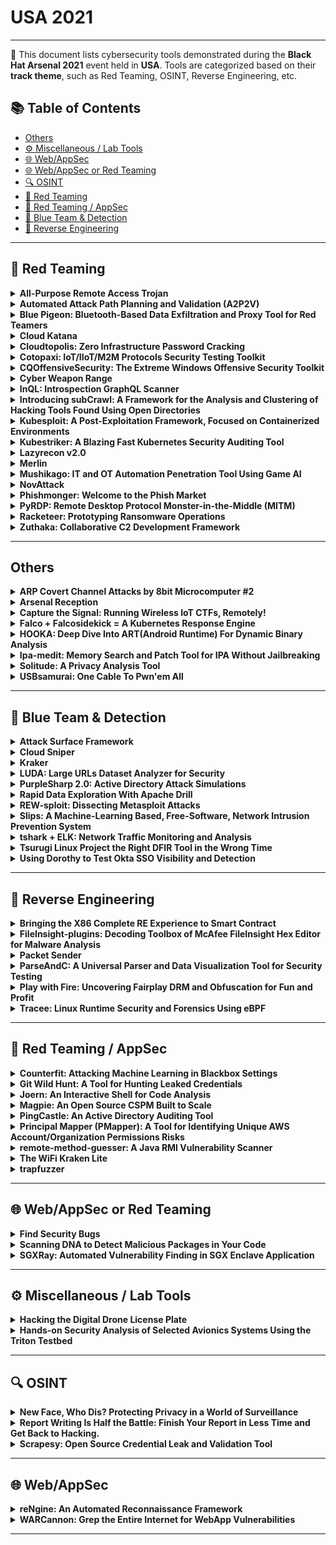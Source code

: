 # USA 2021
---
📍 This document lists cybersecurity tools demonstrated during the **Black Hat Arsenal 2021** event held in **USA**.
Tools are categorized based on their **track theme**, such as Red Teaming, OSINT, Reverse Engineering, etc.

## 📚 Table of Contents
- [Others](#others)
- [⚙️ Miscellaneous / Lab Tools](#⚙️-miscellaneous-lab-tools)
- [🌐 Web/AppSec](#🌐-webappsec)
- [🌐 Web/AppSec or Red Teaming](#🌐-webappsec-or-red-teaming)
- [🔍 OSINT](#🔍-osint)
- [🔴 Red Teaming](#🔴-red-teaming)
- [🔴 Red Teaming / AppSec](#🔴-red-teaming-appsec)
- [🔵 Blue Team & Detection](#🔵-blue-team-detection)
- [🧠 Reverse Engineering](#🧠-reverse-engineering)
---
## 🔴 Red Teaming
<details><summary><strong>All-Purpose Remote Access Trojan</strong></summary>

![Category: 🔴 Red Teaming](https://img.shields.io/badge/Category:%20🔴%20Red%20Teaming-red) ![David Hunt](https://img.shields.io/badge/David%20Hunt-informational) ![Alex Manners](https://img.shields.io/badge/Alex%20Manners-informational)

🔗 **Link:** Not Available  
📝 **Description:** None

</details>

<details><summary><strong>Automated Attack Path Planning and Validation (A2P2V)</strong></summary>

![Category: 🔴 Red Teaming](https://img.shields.io/badge/Category:%20🔴%20Red%20Teaming-red) ![Fukutomo Nakanishi](https://img.shields.io/badge/Fukutomo%20Nakanishi-informational) ![Jason Youzwak](https://img.shields.io/badge/Jason%20Youzwak-informational) ![Michael Hylkema](https://img.shields.io/badge/Michael%20Hylkema-informational) ![Satoshi Aoki](https://img.shields.io/badge/Satoshi%20Aoki-informational) ![Subir Das](https://img.shields.io/badge/Subir%20Das-informational)

🔗 **Link:** Not Available  
📝 **Description:** None

</details>

<details><summary><strong>Blue Pigeon: Bluetooth-Based Data Exfiltration and Proxy Tool for Red Teamers</strong></summary>

![Category: 🔴 Red Teaming](https://img.shields.io/badge/Category:%20🔴%20Red%20Teaming-red) ![Chia Hui Mah](https://img.shields.io/badge/Chia%20Hui%20Mah-informational) ![Jing Loon Goh](https://img.shields.io/badge/Jing%20Loon%20Goh-informational) ![Kang Hao Leng](https://img.shields.io/badge/Kang%20Hao%20Leng-informational)

🔗 **Link:** Not Available  
📝 **Description:** None

</details>

<details><summary><strong>Cloud Katana</strong></summary>

![Category: 🔴 Red Teaming](https://img.shields.io/badge/Category:%20🔴%20Red%20Teaming-red) ![Roberto Rodriguez](https://img.shields.io/badge/Roberto%20Rodriguez-informational)

🔗 **Link:** Not Available  
📝 **Description:** None

</details>

<details><summary><strong>Cloudtopolis: Zero Infrastructure Password Cracking</strong></summary>

![Category: 🔴 Red Teaming](https://img.shields.io/badge/Category:%20🔴%20Red%20Teaming-red) ![Joel Gámez](https://img.shields.io/badge/Joel%20Gámez-informational)

🔗 **Link:** [Cloudtopolis: Zero Infrastructure Password Cracking](https://github.com/JoelGMSec/Cloudtopolis)  
📝 **Description:** Cloudtopolis is a tool that facilitates the installation and provisioning of Hashtopolis on the Google Cloud Shell platform, quickly and completely unattended (and also, free!). Together with Google Collaboratory, it allows us to break hashes without the need for dedicated hardware from any browser (even from your smartphone).

Thanks to its implementation through Docker, it can be run almost anywhere in a fast and easy way. In addition, it can be used collaboratively using different accounts, being very useful for use in CTF teams or in Red Team exercises.

As a novelty in this talk, automated clients for Windows and Linux (not disclosed yet) will be presented, being able to additionally use the user's local resources together with the graphic cards provided by Colab.

</details>

<details><summary><strong>Cotopaxi: IoT/IIoT/M2M Protocols Security Testing Toolkit</strong></summary>

![Category: 🔴 Red Teaming](https://img.shields.io/badge/Category:%20🔴%20Red%20Teaming-red) ![Jakub Botwicz](https://img.shields.io/badge/Jakub%20Botwicz-informational)

🔗 **Link:** Not Available  
📝 **Description:** Cotopaxi is a set of tools for security testing of network devices using specific and general network IoT/IIoT/M2M protocols (AMQP, CoAP, DTLS, gRPC, HTTP/2, HTCPCP, KNX, mDNS, MQTT, MQTT-SN, QUIC, RTSP, SSDP).

</details>

<details><summary><strong>CQOffensiveSecurity: The Extreme Windows Offensive Security Toolkit</strong></summary>

![Category: 🔴 Red Teaming](https://img.shields.io/badge/Category:%20🔴%20Red%20Teaming-red) ![Paula Januszkiewicz](https://img.shields.io/badge/Paula%20Januszkiewicz-informational) ![Mike Jankowski-Lorek](https://img.shields.io/badge/Mike%20Jankowski-Lorek-informational)

🔗 **Link:** Not Available  
📝 **Description:** CQOffensiveSecurity Toolkit enables you to perform advanced Windows Infrastructure Penetration Testing. It guides you through the process of gathering intel about network, workstations and servers. Common technics for privilege escalation, antimalware avoidance and bypass, credential harvesting and lateral movement. Toolkit allows also for decrypting RSA keys and EFS protected files as well as blobs and objects protected by DPAPI and DPAPI-NG. This toolkit is commonly used among CQURE Experts and pentesters on daily basis. Among published presented tools: CQRepacker, CQSecretDumper, CQLsasSecretDumper, CQCredentialHarvester, CQSystemEscalator, CQTcbImpersonate, CQSqlTDEdecrypter and many more. During the Black Hat we would like to announce brand new tools for escalation and lateral movement for PKI and ADFS as well as disabling Azure Information Protection to search through encrypted and protected files at rest. CQOffensiveSecurity is a very practical toolkit for pentesters and RedTeamers.

</details>

<details><summary><strong>Cyber Weapon Range</strong></summary>

![Category: 🔴 Red Teaming](https://img.shields.io/badge/Category:%20🔴%20Red%20Teaming-red) ![Brian Sypher](https://img.shields.io/badge/Brian%20Sypher-informational) ![Dan Wolfford, MSc, USAF (R)](https://img.shields.io/badge/Dan%20Wolfford,%20MSc,%20USAF%20(R)-informational)

🔗 **Link:** Not Available  
📝 **Description:** None

</details>

<details><summary><strong>InQL: Introspection GraphQL Scanner</strong></summary>

![Category: 🔴 Red Teaming](https://img.shields.io/badge/Category:%20🔴%20Red%20Teaming-red) ![Andrea Brancaleoni](https://img.shields.io/badge/Andrea%20Brancaleoni-informational)

🔗 **Link:** [InQL: Introspection GraphQL Scanner](https://github.com/doyensec/inql)  
📝 **Description:** InQL is an open-source toolbox for GraphQL. In addition to introspection and enumeration, our tool allows probing for GraphQL specific vulnerabilities. Over the course of the last few years, InQL became the go-to tool for GraphQL penetration testing thanks to its flexibility.

InQL is suited specifically for security audits and manual penetration testing with its tight integration with Burp Suite. In addition to that, InQL also provides an easily accessible API and command-line interface that can be integrated with other “shift-left” security engineering practices.

During the session, we will showcase InQL superpowers: black-box queries generation, cycles detection, CSRF helpers, and the newly integrated SQLi exploiter.

Resources:
- https://github.com/doyensec/inql
- https://blog.doyensec.com/2018/05/17/graphql-security-overview.html
- https://blog.doyensec.com/2020/03/26/graphql-scanner.html
- https://blog.doyensec.com/2021/05/20/graphql-csrf.html
- https://blog.doyensec.com/2020/11/19/inql-scanner-v3.html
- https://blog.doyensec.com/2020/06/11/inql-scanner-v2.html

</details>

<details><summary><strong>Introducing subCrawl: A Framework for the Analysis and Clustering of Hacking Tools Found Using Open Directories</strong></summary>

![Category: 🔴 Red Teaming](https://img.shields.io/badge/Category:%20🔴%20Red%20Teaming-red) ![Josh Stroschein](https://img.shields.io/badge/Josh%20Stroschein-informational) ![Patrick Schläpfer](https://img.shields.io/badge/Patrick%20Schläpfer-informational)

🔗 **Link:** Not Available  
📝 **Description:** From phishing kits to command-and-control panels, web shells and multiple samples of malware, open directories can provide a wealth of information into threat actor operations. But how can we discover open directories? And once we discover them, what are the next steps for identifying interesting content?

To answer these questions, we created the open-source framework subCrawl. subCrawl is written in Python3 and provides a modular framework for discovering open directories, unique content through signatures and organizing the data with optional output modules, such as MISP.

Open directories are simply folders that are viewable on a public web server that provides direct links to all its content. While open directories can be used to legitimately share files, they are often overlooked by threat actors. Therefore, they can provide insight into the structure, tools and malware being used by many threat actors. This oversight can provide direct access to the tools they've placed on a server, such as web shells, C2 panels or proxy scripts.

To organize the data, we use our framework subCrawl to aggregate the data with fuzzy hashes, web server information, used scripting languages and more. This approach allows for the creation of signatures that can be used to track tool usage across multiple hosts and cluster threat actor activities. To help manage the hosts explored and the data collected, we create consolidated MISP events, which enables us to cluster the found artifacts and draw interesting conclusions about the use of tools.

We will present the open-source framework subCrawl, which reflects our approach for hunting open directories. We will also explore our methodology to detect and cluster malicious content using publicly available threat feeds with the support of the well-known tool MISP, which helps us to store the data in a structured form and cluster it.

</details>

<details><summary><strong>Kubesploit: A Post-Exploitation Framework, Focused on Containerized Environments</strong></summary>

![Category: 🔴 Red Teaming](https://img.shields.io/badge/Category:%20🔴%20Red%20Teaming-red) ![Eviatar Gerzi](https://img.shields.io/badge/Eviatar%20Gerzi-informational)

🔗 **Link:** Not Available  
📝 **Description:** None

</details>

<details><summary><strong>Kubestriker: A Blazing Fast Kubernetes Security Auditing Tool</strong></summary>

![Category: 🔴 Red Teaming](https://img.shields.io/badge/Category:%20🔴%20Red%20Teaming-red) ![Vasant Chinnipilli](https://img.shields.io/badge/Vasant%20Chinnipilli-informational) ![Pralhad Chaskar](https://img.shields.io/badge/Pralhad%20Chaskar-informational)

🔗 **Link:** [Kubestriker: A Blazing Fast Kubernetes Security Auditing Tool](https://github.com/vchinnipilli/kubestriker)  
📝 **Description:** Kubestriker performs numerous in depth checks on kubernetes infrastructure to identify any misconfigurations which make organisations an easy target for attackers and safeguards against potential attacks on Kubernetes clusters.

</details>

<details><summary><strong>Lazyrecon v2.0</strong></summary>

![Category: 🔴 Red Teaming](https://img.shields.io/badge/Category:%20🔴%20Red%20Teaming-red) ![Kirill Zhdanov](https://img.shields.io/badge/Kirill%20Zhdanov-informational)

🔗 **Link:** [Lazyrecon v2.0](https://github.com/toolswatch/blackhat-arsenal-tools/blob/master/exploitation/lazyrecon.md)  
📝 **Description:** Lazyrecon v2.0 is a subdomain discovery tool that discovers and resolves valid subdomains then performs SSRF/LFI/SQLi fuzzing and port scanning. It has a simple modular architecture and is optimized for speed while working with github and wayback machine.

</details>

<details><summary><strong>Merlin</strong></summary>

![Category: 🔴 Red Teaming](https://img.shields.io/badge/Category:%20🔴%20Red%20Teaming-red) ![Russel Van Tuyl](https://img.shields.io/badge/Russel%20Van%20Tuyl-informational)

🔗 **Link:** Not Available  
📝 **Description:** None

</details>

<details><summary><strong>Mushikago: IT and OT Automation Penetration Tool Using Game AI</strong></summary>

![Category: 🔴 Red Teaming](https://img.shields.io/badge/Category:%20🔴%20Red%20Teaming-red) ![Yuta Ikegami](https://img.shields.io/badge/Yuta%20Ikegami-informational) ![Masato Hamamura](https://img.shields.io/badge/Masato%20Hamamura-informational)

🔗 **Link:** Not Available  
📝 **Description:** Penetration testing is an effective means of discovering vulnerabilities and inadequate settings in the overall system, and of investigating whether there are any operational security risks. However, in manual penetration testing, there are many cases where it is unclear whether the test content is really appropriate, because the diagnosis varies depending on the tester's strong and weak, interests, physical condition, and mental state on that day. Also, excellent testers are already booked by a large amount of work, and it is not always possible to request them without fail. In addition, cyber attacks on ICS (Industrial Control System) have been increasing recently, especially in 2020, when there were many cases of ransomware infections that caused damage to ICS. Furthermore, the number of reports of ICS vulnerabilities is increasing every year. In response to this situation, penetration testing for ICS has been attracting much attention.

In this work, we developed Mushikago, an automatic penetration testing tool using game AI, which focuses on the verification of post-exploit among penetration tools. A post-exploit is an attack that an attacker carries out after entering the target environment. By focusing on post-exploit verification, we can understand how far an attacker can actually penetrate and what kind of information is collected. Mushikago uses the GOAP (Goal Oriented Action Planning), which is game AI commonly used in NPC (Non Player Character). To using Mushikago, we can flexibly change the content of the attack according to the environment and mimic the attacks conducted by actual APT attackers and testers. It is also possible to identify terminal information, account information, and network information without manual intervention, and visualize and report them based on MITRE ATT&CK. In addition, Mushikago supports ICS, and can be used for penetration testing across IT and OT (Operation Technology).

</details>

<details><summary><strong>NovAttack</strong></summary>

![Category: 🔴 Red Teaming](https://img.shields.io/badge/Category:%20🔴%20Red%20Teaming-red) ![Mustafa Altınkaynak](https://img.shields.io/badge/Mustafa%20Altınkaynak-informational) ![Recep Tiryaki](https://img.shields.io/badge/Recep%20Tiryaki-informational)

🔗 **Link:** Not Available  
📝 **Description:** The NovAttack platform requires minimal setup time and few resources to implement. We love open source. So NovAttack is open source, it will remain open source.

NovAttack simulates real cyber attacks, focusing on the following attack categories.

Features / Test Capabilities

- IPS / IDS / Firewall
- Malware Download
- Content Filtering
- DLP (Data Loss Protection)
- WAF (Web Application Firewall) (New)

How does NovAttack work?

NovAttack advocates the open source philosophy. Uses the capabilities of PHP and libraries. All communication is prepared with API.

NovAttack simulates cyber attacks with its point-to-point connection. Thus, it reduces the amount of false positive. Attack vectors in it can be edited and updated.

- NovAttack simulates web-based attacks.
- You can provide continuous cyber attack simulation by adding current malware to NovAttack.
- You can develop DLP vectors specific to your organization, such as credit card leak). NovAttack provides continuous analysis for you.
- You can test your institution's content or URL filter.

</details>

<details><summary><strong>Phishmonger: Welcome to the Phish Market</strong></summary>

![Category: 🔴 Red Teaming](https://img.shields.io/badge/Category:%20🔴%20Red%20Teaming-red) ![Forrest Kasler](https://img.shields.io/badge/Forrest%20Kasler-informational)

🔗 **Link:** Not Available  
📝 **Description:** None

</details>

<details><summary><strong>PyRDP: Remote Desktop Protocol Monster-in-the-Middle (MITM)</strong></summary>

![Category: 🔴 Red Teaming](https://img.shields.io/badge/Category:%20🔴%20Red%20Teaming-red) ![Olivier Bilodeau](https://img.shields.io/badge/Olivier%20Bilodeau-informational)

🔗 **Link:** [PyRDP: Remote Desktop Protocol Monster-in-the-Middle (MITM)](https://github.com/GoSecure/pyrdp/blob/main/pyproject.toml)  
📝 **Description:** PyRDP is a Remote Desktop Protocol (RDP) monster-in-the-middle (MITM) tool and library useful in intrusion testing and malware research. Its out of the box offensive capabilities can be divided in three broad categories: client-side, MITM-side and server-side. On the client-side PyRDP can actively steal any clipboard activity, crawl mapped drives and collect all keystrokes. On the MITM-side PyRDP records everything on the wire in several formats (logs, JSON events), allows the attacker to take control of an active session and performs a pixel perfect recording of the RDP screen. On the server-side, on-logon PowerShell or cmd injection can be performed when a legitimate client connects.

On the malware research side, PyRDP can be used as part of a fully interactive honeypot. It can be placed in front of a Windows RDP server to intercept malicious sessions. It can replace the credentials provided in the connection sequence with working credentials to accelerate compromise and malicious behavior collection. It also saves a visual and textual recording of each RDP session, which is useful for investigation or to generate IOCs. Additionally, PyRDP saves a copy of the files that are transferred via the drive redirection feature, allowing it to collect malicious payloads.

Over the last year, we implemented several features that we are going to uncover in this brand-new arsenal workshop: improved file interception and crawling, dynamic certificate cloning, CredSSP/NLA support with private certificate and key, dynamic NLA redirection, NTLMSSP hash logging, and more.

</details>

<details><summary><strong>Racketeer: Prototyping Ransomware Operations</strong></summary>

![Category: 🔴 Red Teaming](https://img.shields.io/badge/Category:%20🔴%20Red%20Teaming-red) ![Dimitry Snezhkov](https://img.shields.io/badge/Dimitry%20Snezhkov-informational)

🔗 **Link:** Not Available  
📝 **Description:** None

</details>

<details><summary><strong>Zuthaka: Collaborative C2 Development Framework</strong></summary>

![Category: 🔴 Red Teaming](https://img.shields.io/badge/Category:%20🔴%20Red%20Teaming-red) ![Lucas Bonastre](https://img.shields.io/badge/Lucas%20Bonastre-informational) ![Alberto Herrera Yañez](https://img.shields.io/badge/Alberto%20Herrera%20Yañez-informational)

🔗 **Link:** Not Available  
📝 **Description:** A collaborative free open-source Command & Control development framework that allows developers to concentrate on the core function and goal of their C2.

Zuthaka presents a simplified API for fast and clear integration of C2s and provides a centralized management for multiple C2 instances through a unified interface for Red Team operations.

</details>

---
## Others
<details><summary><strong>ARP Covert Channel Attacks by 8bit Microcomputer #2</strong></summary>

![Category: Others](https://img.shields.io/badge/Category:%20Others-lightgrey) ![Michihiro Imaoka](https://img.shields.io/badge/Michihiro%20Imaoka-informational)

🔗 **Link:** Not Available  
📝 **Description:** Introduces a method of embedding information in the padding part of ARP and performing secret communication with only one small 8-bit microcomputer. The transmitter uses an 8-bit microcomputer called Atmega328P. A 10BASE-T Ethernet frame is generated using only the GPIO of the microcomputer without using a dedicated chip such as an Ethernet controller. By using this method, it is possible to perform a covert channel attack with a smaller and cheaper method than the conventional method.

</details>

<details><summary><strong>Arsenal Reception</strong></summary>

![Category: Others](https://img.shields.io/badge/Category:%20Others-lightgrey) ![None](https://img.shields.io/badge/None-informational)

🔗 **Link:** [Arsenal Reception](https://github.com/0x90/wifi-arsenal)  
📝 **Description:** Join us on Thursday, November 11, from 2:50 PM – 4:00 PM for drinks and networking as we thank our Arsenal presenters for their contributions to the open-source community.

</details>

<details><summary><strong>Capture the Signal: Running Wireless IoT CTFs, Remotely!</strong></summary>

![Category: Others](https://img.shields.io/badge/Category:%20Others-lightgrey) ![Federico Maggi](https://img.shields.io/badge/Federico%20Maggi-informational) ![Marco Balduzzi](https://img.shields.io/badge/Marco%20Balduzzi-informational) ![Jonathan Andersson](https://img.shields.io/badge/Jonathan%20Andersson-informational)

🔗 **Link:** Not Available  
📝 **Description:** The famous DEFCON CTF is one of the thousands Capture the Flag (CTFs) contests that, since many years, have become the "lifeblood" of the cybersecurity community. CTF players reverse-engineer vulnerable services in traditional IT applications (like web and binary) to score points.

Given the increased adoption of wireless-connected devices and pervasive, interconnected networks of so-called "IoT systems," since 2018 our teams of researchers have been promoting an RF-specific version of traditional CTFs, in which contestants are asked to reverse engineer radio-based protocols as opposed to traditional network communications. We called our contest the Capture the Signal (CTS) (https://www.trendmicro.com/cts/). This activity is also known as "blind signal analysis" as the signals' specification are unknown to the attacker. Each radio signal corresponds to a challenge. The challenges are organized by difficulty levels, and each solved challenge unlocks the next one. In other words, the flag concealed in each signal represents the clue to the next radio signal (e.g., the tuning frequency or any other radio parameters). The more points are scored, the closer the contestant is to win.

In normal circumstances, we've hosted the game on site at conferences world-wide, where radio signals are distributed "over the air", and participant are asked to use software-defined radio equipment to interact with the challenges. However, due the diverse local regulations in terms of wireless transmissions, we designed and implemented a containerized solution that eliminates the complexity of deploying physical radio transmitters, using an RF-over-IP broadcasting technique instead. With this framework, we can easily deploy CTS contests in countries with strict wireless regulation and remotely, backed by any cloud provider that offer container services.

</details>

<details><summary><strong>Falco + Falcosidekick = A Kubernetes Response Engine</strong></summary>

![Category: Others](https://img.shields.io/badge/Category:%20Others-lightgrey) ![Stefano Chierici](https://img.shields.io/badge/Stefano%20Chierici-informational)

🔗 **Link:** [Falco + Falcosidekick = A Kubernetes Response Engine](https://github.com/developer-guy/awesome-falco)  
📝 **Description:** Falco is the CNCF open-source project for runtime threat detection for containers and Kubernetes. It was created by Sysdig in 2016 and is the first runtime security project to join CNCF as an incubation-level project.

Falco is a container security tool designed to detect anomalous activity in your local machine, container, cloud, a managed Kubernetes cluster, or a Kubernetes cluster such as K3s. It taps into system calls and Kubernetes Audit logs to generate an event stream of all system activity.

One of the benefits of Falco is in leveraging its powerful and flexible rules language. As a result, Falco will generate security events when it finds abnormal behaviors as defined by a customizable set of rules. Meanwhile, Falco comes with a handful of out-of-the-box detection rules.

The Falco community is strong and active, contributing largely to not only the project but methods in which folks can find threats and feed whatever method they choose with examples! Falcosidekick was born providing an easy to use UI to Falco and an enhanced available outputs. Falcosidekick even provides a response engine utilizing serverless (lambda, knative, kubeless, openfaas) which extends capabilities to whatever the security team wants to create remediation functions for with examples such as stopping a container, memdump, etc etc.

</details>

<details><summary><strong>HOOKA: Deep Dive Into ART(Android Runtime) For Dynamic Binary Analysis</strong></summary>

![Category: Others](https://img.shields.io/badge/Category:%20Others-lightgrey) ![Seong Hyun Song](https://img.shields.io/badge/Seong%20Hyun%20Song-informational)

🔗 **Link:** [HOOKA: Deep Dive Into ART(Android Runtime) For Dynamic Binary Analysis](https://gist.github.com/standardgalactic/7f03809c56f4b098b95a50ada32cd02c)  
📝 **Description:** Google has changed Android runtime drastically each time a new version of Android is released to optimize the performance, storage usage, and system updates of apps. The profiling data has started to be generated in the recent version of Android 10, based on the user's behavior in ART (Android Runtime). Based on the profiling data, the byte code is optimized (Profile-Guided optimization and Cloud Profile optimization) by the compiler (AOT/JIT). ART also interprets and executes different types of code (byte code, oat code, and jit code) generated by the compiler. Such complexity in the structure and the operation method makes ART difficult to understand correctly. However, since all the code of the app is interpreted and executed through ART, if the attacker understands how ART works, it is possible to steal all the information necessary to analyze the app. Therefore, in this paper, we analyze the flow and structure of how the app code is interpreted and executed by objects existing in Android 10 ART. Then, by modifying the ART based on the analysis results, we develop a framework that can steal the information in real-time, such as smali code, interface, parameters, return value, fields, and stack trace of a method that is executed dynamically. In addition, we present an easy technique to effectively analyze the app without accessing the execution code by using tools such as decompiler or disassembler.

In existing debugger or hooking frameworks that dynamically analyze the apps in the Android environment, it is forcibly attached to the target analysis process, and the code is injected to read or analyze the code in the memory area while the execution code is loaded in memory. Since these methods are blocked by RASP (Runtime Application Self Protection), it takes a lot of time for attackers or analysts to bypass it and analyze the app.

The method proposed in this paper, on the other hand, analyzes the app by modifying the ART (Android Runtime) itself which is responsible for loading and executing the app's execution code in memory in Android. Even if any Anti-Hooking and Anti-Debugging techniques are applied to the app, all the codes are eventually executed through ART. This allows us to dump the dynamically executed code as smali code without being detected by RASP. In addition, all runtime information (such as stack trace, args, return value, etc.) of running functions can be captured and used for the analysis.

This technique is basically to redevelop ART in Android. Most similar methods that change the system modules in Android build the Android OS in debug mode. This makes such approach with the system modification more easily detectable by RASP.
However, the method proposed in this presentation bypasses AVB (Android Verified Boot) and SafetyNet in the kernel, and then patch only the ART module from Stock Rom released by Google. Therefore, I present an effective method to easily analyze apps without being detected by RASP.

</details>

<details><summary><strong>Ipa-medit: Memory Search and Patch Tool for IPA Without Jailbreaking</strong></summary>

![Category: Others](https://img.shields.io/badge/Category:%20Others-lightgrey) ![Taichi Kotake](https://img.shields.io/badge/Taichi%20Kotake-informational)

🔗 **Link:** Not Available  
📝 **Description:** Ipa-medit is a memory search and patch tool for resigned ipa without jailbreaking. It was created for mobile game security testing.

Memory modification is the easiest way to cheat in games, it is one of the items to be checked in the security test. There are also cheat tools that can be used casually like GameGem and iGameGuardian on iOS. However, there were no tools available for un-jailbroken device. So I made it as a security testing tool.

There is an android version of the tool, apk-medit(https://github.com/aktsk/apk-medit), that I created.

Many mobile games have jailbreak detection, but ipa-medit does not require jailbreaking, so memory modification can be done without bypassing the jailbreak detection.

GitHub: https://github.com/aktsk/ipa-medit

</details>

<details><summary><strong>Solitude: A Privacy Analysis Tool</strong></summary>

![Category: Others](https://img.shields.io/badge/Category:%20Others-lightgrey) ![Dan Hastings](https://img.shields.io/badge/Dan%20Hastings-informational)

🔗 **Link:** [Solitude: A Privacy Analysis Tool](https://github.com/earthspecies/audio-embeddings/blob/main/02_simple_rnn.ipynb)  
📝 **Description:** Solitude is an open-source privacy analysis tool that aims to help people inspect where their private data goes once it leaves their favorite mobile or web applications. Whether a curious novice or a more advanced researcher, Solitude makes the process of evaluating an app's privacy accessible for everyone.

Unfortunately, privacy policies are often difficult to understand when trying to identify how your private data is being shared and whom it's being shared with. As we have seen through research, privacy policies don't always tell the complete truth of what an apps actual data collection practices are. Solitude was built to help give more transparency to users of where their private data
goes. Solitude makes the process of proxying HTTP traffic and searching through HTTP traffic more straightforward. Solitude can be configured to look for any type of data that you input in a mobile or web application and reveal where that data is going. The application inspects all outbound HTTP traffic, looks for various hashes of your data and recursively decodes common encoding schemes (base64,URL).

</details>

<details><summary><strong>USBsamurai: One Cable To Pwn'em All</strong></summary>

![Category: Others](https://img.shields.io/badge/Category:%20Others-lightgrey) ![Luca Bongiorni](https://img.shields.io/badge/Luca%20Bongiorni-informational)

🔗 **Link:** [USBsamurai: One Cable To Pwn'em All](https://github.com/rmusser01/Infosec_Reference/blob/master/Draft/RT.md)  
📝 **Description:** During the last years, hardware implants have become a popular attack vector in air-gapped environments such as industrial networks: Stuxnet (2010), Operation Copperfield (2017), and the recent ransomware attack that has led to a shutdown in a US natural gas facility are only some notable cases. In parallel, in an effort to raise the bar of red-teaming operations, security researchers have been designing and releasing powerful open-source devices with the intent to make Red-Teaming operations even more interesting and disruptive. Smoothing the path to new TTPs and improving old ones. As a result, hardware implants should always be included in the threat modeling of an industrial facility.

During this talk, after a bit of history of hardware implants, will be presented a new hacking device: USBsamurai. A remotely-controlled USB HID injecting cable that costs less than 15 USD to produce from off-the-shelf components (a cable and a USB radio transceiver) that can be used to compromise targets remotely (i.e. over a 2.4GHz undetectable protocol) in the stealthiest way ever seen & also bypass Air-Gapped Environments like a boss!

This presentation will be quite technical, tailored for an ICS security audience. Come to this talk to start preparing for the next wave of attacks that can pass undetected by most of the existing security solutions available on the market.

Finally, I'll conclude the talk with practical, actionable countermeasures to prevent and detect HID attacks, and conclude by explaining how to approach a forensics analysis in presence of USB implants.

</details>

---
## 🔵 Blue Team & Detection
<details><summary><strong>Attack Surface Framework</strong></summary>

![Category: 🔵 Blue Team & Detection](https://img.shields.io/badge/Category:%20🔵%20Blue%20Team%20&%20Detection-cyan) ![Mauricio Espinosa](https://img.shields.io/badge/Mauricio%20Espinosa-informational) ![Prajwal Panchamahalkar](https://img.shields.io/badge/Prajwal%20Panchamahalkar-informational)

🔗 **Link:** Not Available  
📝 **Description:** None

</details>

<details><summary><strong>Cloud Sniper</strong></summary>

![Category: 🔵 Blue Team & Detection](https://img.shields.io/badge/Category:%20🔵%20Blue%20Team%20&%20Detection-cyan) ![Nicolás Rivero Corvalán](https://img.shields.io/badge/Nicolás%20Rivero%20Corvalán-informational) ![Matías Marenchino](https://img.shields.io/badge/Matías%20Marenchino-informational) ![Santiago Friquet](https://img.shields.io/badge/Santiago%20Friquet-informational) ![Lucho Carranza Berra](https://img.shields.io/badge/Lucho%20Carranza%20Berra-informational)

🔗 **Link:** Not Available  
📝 **Description:** Cloud Sniper is a platform designed to manage Cloud Security Operations, intended to respond to security incidents by accurately analyzing and correlating cloud artifacts. It is meant to be used as a Cloud Security Operations platform to detect and remediate security incidents by showing a complete visibility of the company's cloud security posture.

It introduces a centralized Incident and Response platform, which executes automatic actions, by learning from the analysts' expert knowledge. To do it, only native cloud artifacts and open source technologies are implemented. In this way, the community can extend the project with different security use cases.

Cloud Sniper receives and processes security feeds, providing an automatic response mechanism to protect the cloud infrastructure. To detect attackers' advanced TTPs, Cloud Sniper Analytics module correlates IOCs providing enhanced security findings to the security analyst.

With this platform, you get a complete and comprehensive management system of the security incidents. At the same time, an advanced security analyst can integrate Cloud Sniper with external forensic or incident-and-response tools to ingest new security feeds. The platform automatically deploys and provides cloud-based integration with all native resources, in a fully modularized manner, making it very easy to extend for the community.

Cloud Sniper introduces an analytics module to analyze data, metrics and telemetry generated on the cloud. This first version analyzes VPC flows to detect beaconing patterns.

As part of the platform, we have developed two modules to complement it:

* Cloud Droid (Incident and Response Simulations): Currently, incident and response teams develop different mechanisms to detect attacks, leaving aside the testing phase. Although each automation is tested before implementation, it is not constantly monitored. Droid proposes an automated testing model in which controlled actions are expected to be triggered to perform security incident simulations.

* Cloud Lusat (Internal Threat Intelligence Feeds, Inventory and Compliance Data Collection): It aims to process information based on threat intelligence feeds, generate an inventory and check the compliance of different cloud resources.

</details>

<details><summary><strong>Kraker</strong></summary>

![Category: 🔵 Blue Team & Detection](https://img.shields.io/badge/Category:%20🔵%20Blue%20Team%20&%20Detection-cyan) ![Ivan Iushkevich](https://img.shields.io/badge/Ivan%20Iushkevich-informational)

🔗 **Link:** [Kraker](https://github.com/zzzteph)  
📝 **Description:** Kraker is a distributed password brute-force system that allows you to run and manage the hashcat on different servers and workstations, focused on ease of use. There were two main goals during the design and development: to create the most simple tool for distributed hash cracking and make it fault-tolerant.

</details>

<details><summary><strong>LUDA: Large URLs Dataset Analyzer for Security</strong></summary>

![Category: 🔵 Blue Team & Detection](https://img.shields.io/badge/Category:%20🔵%20Blue%20Team%20&%20Detection-cyan) ![Jordan Garzon](https://img.shields.io/badge/Jordan%20Garzon-informational) ![Asaf Nadler](https://img.shields.io/badge/Asaf%20Nadler-informational)

🔗 **Link:** [LUDA: Large URLs Dataset Analyzer for Security](https://github.com/akamai/luda)  
📝 **Description:** What interesting stuff can we find by looking only at URLs without the actual HTTP traffic ?

Well, quite a lot. Hackers often do not reinvent the wheel. They buy existing malwares or phishing that use the same scheme for HTTP communication. Techniques to randomize URLs , like DGA, often apply on the domain part". But what about the rest?

In this talk, we present LUDA - Large URLs Dataset Analyzer for security. It works in two modes: Malware or Phishing.
The first will detect similarities between C2 communication and cluster them by families. The last will apply the same clustering with an additional layer of " brand " detection.
Both of them can automatically extract regexes, using Genetic algorithm, and can be deployed for inline detections.
This powerful tool already supports integration with various public malicious repositories like PhishTank, URLHaus , Virus Total as well as dozens more.
As opposed to similar projects , this tool is focused only on security. It includes specific options like automatic false positive cleaning.
We will demo how we can run LUDA on public datasets with the two modes and show how it succeeds to get quality insights from large datasets. Finally we will show what are the current threat families found on real traffic data taken from Akamai Secure Web Gateway.

</details>

<details><summary><strong>PurpleSharp 2.0: Active Directory Attack Simulations</strong></summary>

![Category: 🔵 Blue Team & Detection](https://img.shields.io/badge/Category:%20🔵%20Blue%20Team%20&%20Detection-cyan) ![Mauricio Velazco](https://img.shields.io/badge/Mauricio%20Velazco-informational)

🔗 **Link:** Not Available  
📝 **Description:** None

</details>

<details><summary><strong>Rapid Data Exploration With Apache Drill</strong></summary>

![Category: 🔵 Blue Team & Detection](https://img.shields.io/badge/Category:%20🔵%20Blue%20Team%20&%20Detection-cyan) ![Charles Givre](https://img.shields.io/badge/Charles%20Givre-informational)

🔗 **Link:** Not Available  
📝 **Description:** None

</details>

<details><summary><strong>REW-sploit: Dissecting Metasploit Attacks</strong></summary>

![Category: 🔵 Blue Team & Detection](https://img.shields.io/badge/Category:%20🔵%20Blue%20Team%20&%20Detection-cyan) ![Cesare Pizzi](https://img.shields.io/badge/Cesare%20Pizzi-informational)

🔗 **Link:** Not Available  
📝 **Description:** Metasploit and Cobalt Strike are wildly used tool for red-teams, pen-testers and sometimes malicious actors. They deliver a lot of ready-to-use exploits facilitating work of the attacker. But who thinks about the poor blue-team members? They are left alone. It looks automation is for attackers only!
But now, there is a hope: REW-sploit is a new tool with the aim to help defenders in analyzing Metasploit (and in some form Cobalt Strike) based attacks. Leveraging some well know frameworks it can emulate payloads, extracts crypto keys and correlate PCAP dumps to get extra info about what is going on. Automation is now for defenders too!

</details>

<details><summary><strong>Slips: A Machine-Learning Based, Free-Software, Network Intrusion Prevention System</strong></summary>

![Category: 🔵 Blue Team & Detection](https://img.shields.io/badge/Category:%20🔵%20Blue%20Team%20&%20Detection-cyan) ![Sebastian Garcia](https://img.shields.io/badge/Sebastian%20Garcia-informational) ![Kamila Babayeva](https://img.shields.io/badge/Kamila%20Babayeva-informational)

🔗 **Link:** [Slips: A Machine-Learning Based, Free-Software, Network Intrusion Prevention System](https://github.com/stratosphereips/StratosphereLinuxIPS)  
📝 **Description:** Slips is a behavioral-based intrusion prevention system, and the first free software to use machine learning to detect attacks in the network. It is a modular system that profiles the behavior of IP addresses and performs detections in time windows. Slips' modules detect a range of attacks both to and from the protected device. Slips connects to other Slips using P2P, and exports alerts to other systems.

Slips works in several directionality modes. The concept of home network is not used to choose which detection to apply, but to choose which profile to analyze. The user can choose to detect attacks coming *to* or going *from* these profiles. This makes it easy to protect your network but also to focus on infected computers inside your network.

Among its modules, Slips includes the download/manage of external Threat Intelligence feed (including our laboratory's own TI feed), whois/asn/geocountry enrichment, a LSTM neural net for malicious behavior detection, port scanning detection (vertical and horizontal) on flows, long connection detection, etc. The decisions to block profiles or not are based on ensembling
algorithms. The P2P module connects to other Slips to share detection alerts.

Slips can read packets from the network, pcap, Suricata, Zeek, Argus and Nfdump, and can output alerts files and summaries. Having Zeek as a base tool, Slips can correctly build a sorted timeline of flows combining all Zeek logs. Slips can send alerts using the STIX/TAXII protocol.

More importantly, the Kalipso Node.js interface allows the analysts to see the profiles' behaviors and detections performed by Slips modules directly in the console. Kalipso displays the flows of each profile and time window and compares those connections in charts/bars. It also summarizes the whois/asn/geocountry information for each IP that communicates with a protected device.

</details>

<details><summary><strong>tshark + ELK: Network Traffic Monitoring and Analysis</strong></summary>

![Category: 🔵 Blue Team & Detection](https://img.shields.io/badge/Category:%20🔵%20Blue%20Team%20&%20Detection-cyan) ![Martin Kacer](https://img.shields.io/badge/Martin%20Kacer-informational)

🔗 **Link:** Not Available  
📝 **Description:** This project builds virtual machine for network traffic monitoring and analysis. It uses ELK (Elasticsearch, Logstash, Kibana) to process Wireshark decoded output (by using tshark -T ek ndjson output). The virtual appliance is built using vagrant, with pre-installed and pre-configured ELK stack.

https://www.h21lab.com/tools/tshark-elasticsearch
https://github.com/H21lab/tsharkVM

</details>

<details><summary><strong>Tsurugi Linux Project the Right DFIR Tool in the Wrong Time</strong></summary>

![Category: 🔵 Blue Team & Detection](https://img.shields.io/badge/Category:%20🔵%20Blue%20Team%20&%20Detection-cyan) ![Giovanni Rattaro](https://img.shields.io/badge/Giovanni%20Rattaro-informational) ![Marco Giorgi](https://img.shields.io/badge/Marco%20Giorgi-informational)

🔗 **Link:** Not Available  
📝 **Description:** Any DFIR analyst knows that everyday in many companies, it doesn't matter the size, it's not easy to perform forensics investigations often due to lack of internal information (like mastery all IT architecture, have the logs or the right one...) and ready to use DFIR tools.

As DFIR professionals we have faced these problems many times and so we decided last year to create something that can help who will need the right tool in the "wrong time" (during a security incident).

And the answer is the Tsurugi Linux project that, of course, can be used also for educational purposes.
After more than a year since the last release, a Tsurugi Linux special BLACK HAT EDITION with this major release will be shared with the participants before the public release.

</details>

<details><summary><strong>Using Dorothy to Test Okta SSO Visibility and Detection</strong></summary>

![Category: 🔵 Blue Team & Detection](https://img.shields.io/badge/Category:%20🔵%20Blue%20Team%20&%20Detection-cyan) ![David French](https://img.shields.io/badge/David%20French-informational)

🔗 **Link:** Not Available  
📝 **Description:** None

</details>

---
## 🧠 Reverse Engineering
<details><summary><strong>Bringing the X86 Complete RE Experience to Smart Contract</strong></summary>

![Category: 🧠 Reverse Engineering](https://img.shields.io/badge/Category:%20🧠%20Reverse%20Engineering-orange) ![ZiQiao Kong](https://img.shields.io/badge/ZiQiao%20Kong-informational) ![ChenXu Wu](https://img.shields.io/badge/ChenXu%20Wu-informational) ![KaiJern Lau](https://img.shields.io/badge/KaiJern%20Lau-informational)

🔗 **Link:** Not Available  
📝 **Description:** Currently there is more than 2 Trillion USD market cap for the crypto currency market, DeFi alone is more than 100 Billion. With the popularity of the DeFi market, smart contracts again become the playground of hackers and security researchers. Token "robbery" became the most problematic issue for both investors and crypto currency exchange.

Ethereum Virtual Machine (EVM) is still the most widely used architect to support the core of smart contracts such as Polkadot, EVM and soon Cardano blockchain. Emulators built around EVM are merely good for development purposes. Most of the EVM analysis engines are just debugging tools based on symbolic execution. Unfortunately, these engines are just simple tools that do not encourage and support us to develop tools on top of them.

During Black Hat Asia, Arsenal 2021, we presented "Qiling: Smart Analysis for Smart Contract" [1] and explained the foundation of Qiling's EVM engine. In Blackhat USA Arsenal 2021, we would like to take this opportunity to demonstrate the full capabilities and tools that we build on top of the Qiling's EVM engine. That brings the complete traditional X86 reverse engineering experience to the smart contract space.

- Real time EVM debugger, with step into, step over and memory stack modification capabilities
- Full emulation of multi cross contract instrumentation
- Ultra fast emulation with pre-set environment variable
- Fully automated reapply and verify latest smart contract attack to all existing contract on a exchange or chain
- Make symbolic execution to work with Qiling EVM engine to provide a more in depth emulation
- Added a fully functional LLVM Intermediate Representation(IR). It allow a users to build a ultra fast fuzzer on-top of Qiling Framework.

To demonstrate the power of our framework and tools. We prepared some case study and demo on how we can rebuild the entire blockchain and verify the currently existing smart contract against the latest attack being discovered in the wild in the matters on few lines of code.

Once the talk ends, we will release the code and tools into the Qiling github repo, as usual.

References:

[1] Black Hat Arsenal 2021: https://www.blackhat.com/asia-21/arsenal/schedule/index.html#qiling-smart-analysis-for-smart-contract-22643

</details>

<details><summary><strong>FileInsight-plugins: Decoding Toolbox of McAfee FileInsight Hex Editor for Malware Analysis</strong></summary>

![Category: 🧠 Reverse Engineering](https://img.shields.io/badge/Category:%20🧠%20Reverse%20Engineering-orange) ![Nobutaka Mantani](https://img.shields.io/badge/Nobutaka%20Mantani-informational)

🔗 **Link:** [FileInsight-plugins: Decoding Toolbox of McAfee FileInsight Hex Editor for Malware Analysis](https://github.com/nmantani/FileInsight-plugins)  
📝 **Description:** FileInsight-plugins is a large set of plugins for McAfee FileInsight hex editor. It adds many capabilities such as decode, decryption, decompression, searching XOR-ed text strings, scanning with a YARA rule, code emulation, disassembly, and more! It is useful for various kinds of decoding tasks in malware analysis (such as extracting malware executable files from malicious document files, deobfuscation of malicious scripts).

Currently, FileInsight-plugins has 110 plugins. The plugins provide the following functions and many other functions.

- Calculation of hash values (CRC32, MD5, SHA1, SHA256, ssdeep, imphash, impfuzzy)
- Search for XORed, bit-rotated text strings and byte arrays
- XOR while incrementing / decrementing XOR key (rolling XOR)
- Encode and decode of BASE16, BASE32, BASE58, BASE64, BASE85 with custom tables
- Encryption and decryption (AES, ARC2, ARC4, Blowfish, ChaCha20, DES, Salsa20, TEA, Triple DES, XTEA)
- Compression and decompression (aPLib, Bzip2, Deflate, Gzip, LZ4, LZMA, LZNT1, LZO, PPMd, QuickLZ, XZ, Zstandard)
- Detection of embedded files in a file
- Extraction of text strings of ASCII and UTF-16 with auto decode of hex string and BASE64 strings
- Scanning with YARA and highlighting regions that match YARA rules
- Showing file metadata
- Parsing file structure (Gzip, RAR, ZIP, ELF, PE, MBR partition table, BMP, GIF, JPEG, PNG, Windows shortcut)
- Code emulation of shellcodes and executable files (Windows (x64, x86) and Linux (x64, x86, ARM, ARM64, MIPS)) with API call tracing and capturing memory dumps
- Disassembly (x64, x86, ARM, ARM64, MIPS, PowerPC, PowerPC64, SPARC)
- Opening data with other tools such as CyberChef, IDA, and VSCode (customizable with JSON config file).
- Visualization (Bitmap, Byte histogram, Entropy graph)

FileInsight-plugins is a tool that I develop privately, not professionally developed by the organization I belong to.

Links:
- GitHub repository: https://github.com/nmantani/FileInsight-plugins/
- Documents of use cases: https://github.com/nmantani/FileInsight-plugins/wiki

</details>

<details><summary><strong>Packet Sender</strong></summary>

![Category: 🧠 Reverse Engineering](https://img.shields.io/badge/Category:%20🧠%20Reverse%20Engineering-orange) ![Dan Nagle](https://img.shields.io/badge/Dan%20Nagle-informational)

🔗 **Link:** Not Available  
📝 **Description:** None

</details>

<details><summary><strong>ParseAndC: A Universal Parser and Data Visualization Tool for Security Testing</strong></summary>

![Category: 🧠 Reverse Engineering](https://img.shields.io/badge/Category:%20🧠%20Reverse%20Engineering-orange) ![Parbati Kumar Manna](https://img.shields.io/badge/Parbati%20Kumar%20Manna-informational)

🔗 **Link:** Not Available  
📝 **Description:** None

</details>

<details><summary><strong>Play with Fire: Uncovering Fairplay DRM and Obfuscation for Fun and Profit</strong></summary>

![Category: 🧠 Reverse Engineering](https://img.shields.io/badge/Category:%20🧠%20Reverse%20Engineering-orange) ![Junzhi Lu](https://img.shields.io/badge/Junzhi%20Lu-informational) ![Xindi Wang](https://img.shields.io/badge/Xindi%20Wang-informational) ![Ju Zhu](https://img.shields.io/badge/Ju%20Zhu-informational)

🔗 **Link:** Not Available  
📝 **Description:** Apple has introduced Fairplay DRM into App Store apps since 2013. For a long time before, a jailbroken IOS device is necessary for decrypting DRM protected app, which brings many problems for security researchers and malware analysts. And Apple's property DRM implementation and other components are highly protected with LLVM-based obfuscation, the lack of review and research may also leaves the vulnerability lasting. With the release of highly iOS-similar Apple Silicon device, we are able to explore more secrets of hardware and software on Apple platforms. My work will cover on three parts: firstly, how Fairplay DRM works and how to make a DRM decryption system on M1 Mac without breaking the system; secondly, possible attack surface of FairplayIOKit; and lastly, what methods Apple uses to obfuscate their property software and attack the weakness.

</details>

<details><summary><strong>Tracee: Linux Runtime Security and Forensics Using eBPF</strong></summary>

![Category: 🧠 Reverse Engineering](https://img.shields.io/badge/Category:%20🧠%20Reverse%20Engineering-orange) ![Yaniv Agman](https://img.shields.io/badge/Yaniv%20Agman-informational) ![Roi Kol](https://img.shields.io/badge/Roi%20Kol-informational)

🔗 **Link:** [Tracee: Linux Runtime Security and Forensics Using eBPF](https://github.com/aquasecurity/tracee)  
📝 **Description:** Tracee is a runtime security and forensics tool for Linux. It is composed of tracee-ebpf, which collects OS events, and tracee-rules, which is the runtime security detection engine.


Tracee-ebpf is capable of tracing all processes in the system or a group of processes according to some given filters. The set of events to trace can be selected by the user and include the following:


1. System calls
2. LSM hooks (security_file_open, security_bprm_check, cap_capable, ...)
3. Internal kernel functions (vfs_write, commit_creds, ...)
4. Special events and alerts (magic_write, mem_prot_alert, ...)


Other than tracing, Tracee-ebpf is also capable of capturing files written to disk or memory (e.g. "fileless" malwares), and extracting binaries that are dynamically loaded to an application's memory (e.g. when a malware uses a packer). Using these capabilities, it is possible to automatically collect forensic artifacts for later investigation.
Tracee-Rules, is a rule engine that helps you detect suspicious behavioral patterns in streams of events. It is primarily made to leverage events collected with Tracee-eBPF into a Runtime Security solution.
Tracee supports authoring rules in Golang or in Rego.

</details>

---
## 🔴 Red Teaming / AppSec
<details><summary><strong>Counterfit: Attacking Machine Learning in Blackbox Settings</strong></summary>

![Category: 🔴 Red Teaming / AppSec](https://img.shields.io/badge/Category:%20🔴%20Red%20Teaming%20/%20AppSec-red) ![Will Pearce](https://img.shields.io/badge/Will%20Pearce-informational) ![Raja Sekhar Rao Dheekonda](https://img.shields.io/badge/Raja%20Sekhar%20Rao%20Dheekonda-informational)

🔗 **Link:** Not Available  
📝 **Description:** None

</details>

<details><summary><strong>Git Wild Hunt: A Tool for Hunting Leaked Credentials</strong></summary>

![Category: 🔴 Red Teaming / AppSec](https://img.shields.io/badge/Category:%20🔴%20Red%20Teaming%20/%20AppSec-red) ![Rod Soto](https://img.shields.io/badge/Rod%20Soto-informational) ![Jose Hernandez](https://img.shields.io/badge/Jose%20Hernandez-informational)

🔗 **Link:** Not Available  
📝 **Description:** None

</details>

<details><summary><strong>Joern: An Interactive Shell for Code Analysis</strong></summary>

![Category: 🔴 Red Teaming / AppSec](https://img.shields.io/badge/Category:%20🔴%20Red%20Teaming%20/%20AppSec-red) ![Vickie Li](https://img.shields.io/badge/Vickie%20Li-informational) ![Fabian Yamaguchi](https://img.shields.io/badge/Fabian%20Yamaguchi-informational) ![Suchakra Sharma](https://img.shields.io/badge/Suchakra%20Sharma-informational)

🔗 **Link:** Not Available  
📝 **Description:** Joern is an award-winning open-source platform for robust query-based analysis of C/C++. It enables mining large code bases for vulnerabilities using a Scala-based domain-specific query language and provides the reference implementation for code property graphs. With its fuzzy parsing approach, it is specifically suited for machine learning applications. Joern serves as the fundament for the commercial SAST and code exploration products at ShiftLeft.

The Code Property Graph (CPG) is an intermediate code representation designed for code querying. The core idea it promotes is to merge multiple different program representations into a joint graph data structure and allowing queries to be formulated as graph traversals. In its initial form as presented in 2014, the CPG makes available syntactical information, control flow information and data flow for C/C++ programs. It was later further generalized to host multiple different programming languages, and higher-level code representations.



Important Links
Joern Documentation: https://docs.joern.io
Joern query database: https://queries.joern.io
Joern Community: https://discord.gg/AUzy45EHdf

Demo preparation:

Download VLC v3.0.12 source and extract in a convenient directory
> wget http://get.videolan.org/vlc/3.0.12/vlc-3.0.12.tar.xz
> tar -xvf vlc-3.0.12.tar.xz

Download Joern and install
> wget https://github.com/joernio/joern/releases/latest/download/joern-install.sh
> chmod +x ./joern-install.sh
> sudo ./joern-install.sh

</details>

<details><summary><strong>Magpie: An Open Source CSPM Built to Scale</strong></summary>

![Category: 🔴 Red Teaming / AppSec](https://img.shields.io/badge/Category:%20🔴%20Red%20Teaming%20/%20AppSec-red) ![Mark Curphey](https://img.shields.io/badge/Mark%20Curphey-informational) ![Jason Nichols](https://img.shields.io/badge/Jason%20Nichols-informational)

🔗 **Link:** Not Available  
📝 **Description:** None

</details>

<details><summary><strong>PingCastle: An Active Directory Auditing Tool</strong></summary>

![Category: 🔴 Red Teaming / AppSec](https://img.shields.io/badge/Category:%20🔴%20Red%20Teaming%20/%20AppSec-red) ![Vincent Le Toux](https://img.shields.io/badge/Vincent%20Le%20Toux-informational)

🔗 **Link:** [PingCastle: An Active Directory Auditing Tool](https://github.com/netwrix/PingCastleCloud)  
📝 **Description:** So many tools that exist to assess Active Directory security, and yet, it is impossible to have an overview of all. PingCastle has been designed to tackle these difficulties and get results fast and without any requirements. Healthcheck mode is the most well-known mode that gives vulnerability reports in minutes regarding major AD vulnerabilities. But what if the most important point was to convince the management that AD security is not that simple? PingCastle is more than a vulnerability scanner. This demo will include scanners, cartography and secret tricks.

</details>

<details><summary><strong>Principal Mapper (PMapper): A Tool for Identifying Unique AWS Account/Organization Permissions Risks</strong></summary>

![Category: 🔴 Red Teaming / AppSec](https://img.shields.io/badge/Category:%20🔴%20Red%20Teaming%20/%20AppSec-red) ![Erik Steringer](https://img.shields.io/badge/Erik%20Steringer-informational)

🔗 **Link:** Not Available  
📝 **Description:** None

</details>

<details><summary><strong>remote-method-guesser: A Java RMI Vulnerability Scanner</strong></summary>

![Category: 🔴 Red Teaming / AppSec](https://img.shields.io/badge/Category:%20🔴%20Red%20Teaming%20/%20AppSec-red) ![Tobias Neitzel](https://img.shields.io/badge/Tobias%20Neitzel-informational)

🔗 **Link:** [remote-method-guesser: A Java RMI Vulnerability Scanner](https://github.com/qtc-de/remote-method-guesser)  
📝 **Description:** remote-method-guesser (rmg) is a Java RMI vulnerability scanner that checks for common misconfigurations on Java RMI endpoints.
It combines well known techniques for RMI enumeration with detection capabilities for lesser known attack vectors that are often missed.
Apart from detecting RMI vulnerabilities, remote-method-guesser can perform attack operations for each supported vulnerability type.
The following list shows some of it's currently supported operations:

* List available bound names and their interface class names
* List codebase locations (if exposed by the remote server)
* Check for known vulnerabilities (enabled class loader, missing JEP290, JEP290 bypasses, localhost bypass (CVE-2019-2684))
* Identify existing remote methods by using a bruteforce (wordlist) approach
* Call remote methods with user specified arguments (no manual coding required)
* Call remote methods with ysoserial gadgets within the arguments
* Call remote methods with a client specified codebase (remote class loading attack)
* Perform DGC, registry and activator calls with ysoserial gadgets or a client specified codebase
* Perform bind, rebind and unbind operations against an RMI registry
* Bypass registry deserialization filters by using An Trinhs registry bypass
* Enumerate the unmarshalling behavior of java.lang.String
* Create Java code dynamically to invoke remote methods manually

</details>

<details><summary><strong>The WiFi Kraken Lite</strong></summary>

![Category: 🔴 Red Teaming / AppSec](https://img.shields.io/badge/Category:%20🔴%20Red%20Teaming%20/%20AppSec-red) ![Mike Spicer](https://img.shields.io/badge/Mike%20Spicer-informational)

🔗 **Link:** Not Available  
📝 **Description:** None

</details>

<details><summary><strong>trapfuzzer</strong></summary>

![Category: 🔴 Red Teaming / AppSec](https://img.shields.io/badge/Category:%20🔴%20Red%20Teaming%20/%20AppSec-red) ![Sili luo](https://img.shields.io/badge/Sili%20luo-informational)

🔗 **Link:** [trapfuzzer](https://github.com/hac425xxx)  
📝 **Description:** Breakpoint mechanism based coverage-guided binary fuzzing tools for Windows and Linux platforms.

Binary instrument by breakpoint, in specific scenarios, this method is faster than dynamorio.

At present, more than 200 vulnerabilities have been found in WPS office, foxitpdf and other software

</details>

---
## 🌐 Web/AppSec or Red Teaming
<details><summary><strong>Find Security Bugs</strong></summary>

![Category: 🌐 Web/AppSec or Red Teaming](https://img.shields.io/badge/Category:%20🌐%20Web/AppSec%20or%20Red%20Teaming-blue) ![Philippe Arteau](https://img.shields.io/badge/Philippe%20Arteau-informational)

🔗 **Link:** [Find Security Bugs](https://github.com/find-sec-bugs/find-sec-bugs)  
📝 **Description:** Find Security Bugs is a plugin for the Java static analysis tool SpotBugs. This plugin consists of set rules that focus only on security weaknesses. It can be used by developers or security professionals to find vulnerabilities in their code.

The plugin can identify weaknesses in Java web applications from 138 different bug patterns including XSS, SQL injection, XXE, template injection and many more. It can scan any JVM languages such as Kotlin, Scala and Groovy. The assessment can be done in an IDE, such as Eclipse, or IntelliJ. It can also be configured in a continuous integration environment.

The most recent additions to the project include features to the IDE integration and Continuous Integration (CI). The IDE IntelliJ integration was greatly improved to have better support for alternative languages such as Kotlin. This makes it easier to scan Android applications. IDE integration is a great perspective for code audit. For developers, continuous integration is a highly sought-after configuration. A new Github Action will be presented. It provides an easy feedback for developers when integrating code to the master branch with a pull request.

The Black Hat Arsenal's demonstrations will include a live code review where samples of vulnerability and practical methods will be showcased in the new IDE and CI environment.

</details>

<details><summary><strong>Scanning DNA to Detect Malicious Packages in Your Code</strong></summary>

![Category: 🌐 Web/AppSec or Red Teaming](https://img.shields.io/badge/Category:%20🌐%20Web/AppSec%20or%20Red%20Teaming-blue) ![Carlos Avila](https://img.shields.io/badge/Carlos%20Avila-informational) ![Franco Piergallini](https://img.shields.io/badge/Franco%20Piergallini-informational) ![Diego Espitia](https://img.shields.io/badge/Diego%20Espitia-informational)

🔗 **Link:** Not Available  
📝 **Description:** None

</details>

<details><summary><strong>SGXRay: Automated Vulnerability Finding in SGX Enclave Application</strong></summary>

![Category: 🌐 Web/AppSec or Red Teaming](https://img.shields.io/badge/Category:%20🌐%20Web/AppSec%20or%20Red%20Teaming-blue) ![Zhaofeng Chen](https://img.shields.io/badge/Zhaofeng%20Chen-informational) ![Shaobo He](https://img.shields.io/badge/Shaobo%20He-informational) ![Qinkun Bao](https://img.shields.io/badge/Qinkun%20Bao-informational) ![Mingshen Sun](https://img.shields.io/badge/Mingshen%20Sun-informational) ![Kang Li](https://img.shields.io/badge/Kang%20Li-informational) ![Shengjian Guo](https://img.shields.io/badge/Shengjian%20Guo-informational)

🔗 **Link:** Not Available  
📝 **Description:** None

</details>

---
## ⚙️ Miscellaneous / Lab Tools
<details><summary><strong>Hacking the Digital Drone License Plate</strong></summary>

![Category: ⚙️ Miscellaneous / Lab Tools](https://img.shields.io/badge/Category:%20⚙️%20Miscellaneous%20/%20Lab%20Tools-gray) ![Bobby Sakaki](https://img.shields.io/badge/Bobby%20Sakaki-informational)

🔗 **Link:** Not Available  
📝 **Description:** None

</details>

<details><summary><strong>Hands-on Security Analysis of Selected Avionics Systems Using the Triton Testbed</strong></summary>

![Category: ⚙️ Miscellaneous / Lab Tools](https://img.shields.io/badge/Category:%20⚙️%20Miscellaneous%20/%20Lab%20Tools-gray) ![Dr. Karl Koscher](https://img.shields.io/badge/Dr.%20Karl%20Koscher-informational)

🔗 **Link:** Not Available  
📝 **Description:** None

</details>

---
## 🔍 OSINT
<details><summary><strong>New Face, Who Dis? Protecting Privacy in a World of Surveillance</strong></summary>

![Category: 🔍 OSINT](https://img.shields.io/badge/Category:%20🔍%20OSINT-lightgrey) ![Mike Kiser](https://img.shields.io/badge/Mike%20Kiser-informational)

🔗 **Link:** [New Face, Who Dis? Protecting Privacy in a World of Surveillance](https://gist.github.com/summerofgeorge/7b996d51e0d79286c3d14040d51d69ce)  
📝 **Description:** While it has its potential benefits, facial recognition is eroding privacy and other human rights. Over the past year, several organizations have acknowledged that they have "scraped" social media and similar sites for photos to build their biometric databases, and photos intended for personal use only have now been potentially weaponized.

Industry and government have ethical responsibilities to prevent this, but what if there were a way to enhance privacy for individuals without waiting for the cavalry? Adversarial technology can provide a way to protect this biometric, but it must be as easy to use as picking up their mobile device and taking a photo.

Introducing "Ruse," a mobile app that seeks to use adversarial strategies to make personal photos less useful for commercial facial recognition systems while retaining a (relatively) low impact on human usefulness.

</details>

<details><summary><strong>Report Writing Is Half the Battle: Finish Your Report in Less Time and Get Back to Hacking.</strong></summary>

![Category: 🔍 OSINT](https://img.shields.io/badge/Category:%20🔍%20OSINT-lightgrey) ![Tabatha DiDomenico](https://img.shields.io/badge/Tabatha%20DiDomenico-informational)

🔗 **Link:** Not Available  
📝 **Description:** None

</details>

<details><summary><strong>Scrapesy: Open Source Credential Leak and Validation Tool</strong></summary>

![Category: 🔍 OSINT](https://img.shields.io/badge/Category:%20🔍%20OSINT-lightgrey) ![Michael Giordano](https://img.shields.io/badge/Michael%20Giordano-informational) ![Julie Smith](https://img.shields.io/badge/Julie%20Smith-informational)

🔗 **Link:** Not Available  
📝 **Description:** None

</details>

---
## 🌐 Web/AppSec
<details><summary><strong>reNgine: An Automated Reconnaissance Framework</strong></summary>

![Category: 🌐 Web/AppSec](https://img.shields.io/badge/Category:%20🌐%20Web/AppSec-blue) ![Yogesh Ojha](https://img.shields.io/badge/Yogesh%20Ojha-informational)

🔗 **Link:** [reNgine: An Automated Reconnaissance Framework](https://github.com/yogeshojha/rengine)  
📝 **Description:** reNgine is an automated reconnaissance engine(framework) that is capable of performing end-to-end reconnaissance with the help of highly configurable scan engines on web application targets. reNgine makes use of various open-source tools and makes a highly configurable pipeline of reconnaissance to gather the recon result.

reNgine also makes it possible for users to choose the tools they desire while following the same reconnaissance pipeline, example - with reNgine you aren't limited to using sublist3r for subdomains discovery, rather reNgine allows you to combine multiple tools like sublist3r, subfinder, assetfinder, and easily integrate them into your reconnaissance pipeline. The reconnaissance results are then displayed in a beautiful and structured UI after performing the co-relation in the results produced by these various tools. The developers behind reNgine understand that recon result most often is overwhelming due to the humongous data, so that's why reNgine also comes with advanced query lookup using natural language operators like and, or and not. Imagine, doing recon on facebook.com and filtering the results like

http_status!404&page_title=admin|page_title=dashboard&content_length>0&tech=php

or

severity=critical|severity=high&vulnerability_title=xss|vulerability_title=cve-1234-xxxx

reNgine's flexibility to easily incorporate any existing open-source tools and with advanced features like configurable scan engines, parallel scans, advanced query lookup on recon results, instant notification about the scan, scheduled scans, etc, separates reNgine from any other recon frameworks.

reNgine can be used for both reconnaissance and actively monitoring the targets.

During the Arsenal, the developers behind reNgine will demonstrate the capabilities and new features announcements.

What has changed since BHEU 2019?
1. Integration of Vulnerability Scanner
2. More powerful query lookup with recon data
3. OSINT Capabilities (Major update)
4. Scan Comparision - ability to identify the changes in subdomains, newly discovered subdomains or subdomains that disappeared in last scan etc
5. Interesting Lookup: reNgine will automatically identify the interesting subdomains and interesting URLs from recon data using the keywords match.
And many more..

</details>

<details><summary><strong>WARCannon: Grep the Entire Internet for WebApp Vulnerabilities</strong></summary>

![Category: 🌐 Web/AppSec](https://img.shields.io/badge/Category:%20🌐%20Web/AppSec-blue) ![Brad Woodward](https://img.shields.io/badge/Brad%20Woodward-informational)

🔗 **Link:** Not Available  
📝 **Description:** Have you ever found a novel vulnerability in a website, framework, javascript library, or third-party integration, and wondered how many other people in the world are vulnerable, too? Have you ever wished that you could non-invasively grep the internet for a vulnerability indicator?

WARCannon was built for exactly this purpose, and is fed by Common Crawl via the AWS Open Data program to allow for petabyte-scale analysis of previously-spidered websites. Security researchers and bug bounty hunters can leverage WARCannon to scale their research horizontally across the entire internet in a fast, cost-effective, and entirely non-invasive/invisible way.

</details>

---
